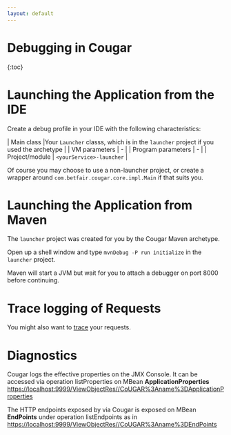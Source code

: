 ```yaml
---
layout: default
---
```

Debugging in Cougar
===================
{:toc}

# Launching the Application from the IDE

Create a debug profile in your IDE with the following characteristics:

| Main class |Your `Launcher` classs, which is in the `launcher` project if you used the archetype |
| VM parameters | \- |
| Program parameters | \- |
| Project/module | `<yourService>-launcher` |

Of course you may choose to use a non-launcher project, or create a wrapper around `com.betfair.cougar.core.impl.Main` if that suits you.

# Launching the Application from Maven

The `launcher` project was created for you by the Cougar Maven archetype.

Open up a shell window and type `mvnDebug -P run initialize` in the `launcher` project.

Maven will start a JVM but wait for you to attach a debugger on port 8000 before continuing.

# Trace logging of Requests

You might also want to [trace](Tracing_Requests_in_Cougar.html) your requests.

# Diagnostics

Cougar logs the effective properties on the JMX Console. It can be accessed via operation listProperties on MBean **ApplicationProperties**
[https://localhost:9999/ViewObjectRes//CoUGAR%3Aname%3DApplicationProperties](https://localhost:9999/ViewObjectRes//CoUGAR%3Aname%3DApplicationProperties)

The HTTP endpoints exposed by via Cougar is exposed on MBean **EndPoints** under operation listEndpoints as in
[https://localhost:9999/ViewObjectRes//CoUGAR%3Aname%3DEndPoints](https://localhost:9999/ViewObjectRes//CoUGAR%3Aname%3DEndPoints)